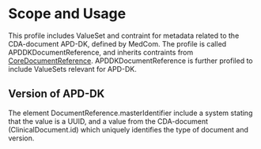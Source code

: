 # Scope and Usage
This profile includes ValueSet and contraint for metadata related to the CDA-document APD-DK, defined by MedCom. The profile is called APDDKDocumentReference, and inherits contraints from [CoreDocumentReference](https://build.fhir.org/ig/medcomdk/dk-medcom-xds-metadata-core/StructureDefinition-core-documentreference.html). APDDKDocumentReference is further profiled to include ValueSets relevant for APD-DK.


## Version of APD-DK
The element DocumentReference.masterIdentifier include a system stating that the value is a UUID, and a value from the CDA-document (ClinicalDocument.id) which uniquely identifies the type of document and version.